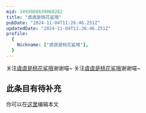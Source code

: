 ```yaml
---
mid: 3493088639060282
title: "虞虞是桃花鲨哦"
pubDate: "2024-11-04T11:26:46.251Z"
updatedDate: "2024-11-04T11:26:46.251Z"
profile:
  {
    Nickname: ["虞虞是桃花鲨哦"],
  }
---
```


关注[虞虞是桃花鲨哦](https://space.bilibili.com/3493088639060282)谢谢喵~ 关注[虞虞是桃花鲨哦](https://space.bilibili.com/3493088639060282)谢谢喵~

## 此条目有待补充
你可以在[这里](https://github.com/Yuhanawa/VTuber.ICU/edit/master/src/content/v/虞虞是桃花鲨哦/index.md)编辑本文

